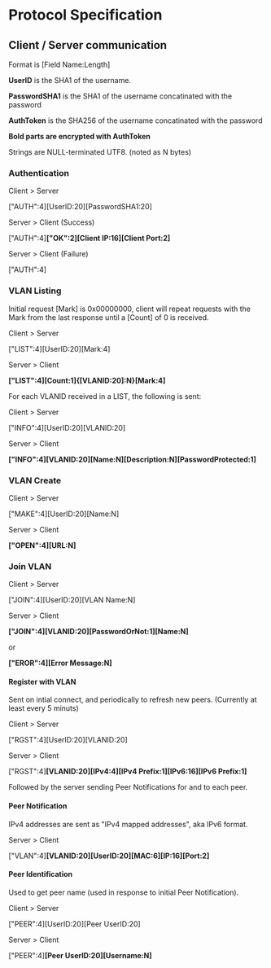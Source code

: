 # Protocol Specification

## Client / Server communication

Format is [Field Name:Length]

**UserID** is the SHA1 of the username.

**PasswordSHA1** is the SHA1 of the username concatinated with the password

**AuthToken** is the SHA256 of the username concatinated with the password

**Bold parts are encrypted with AuthToken**

Strings are NULL-terminated UTF8. (noted as N bytes)

### Authentication

Client > Server

["AUTH":4][UserID:20][PasswordSHA1:20]

Server > Client (Success)

["AUTH":4]**["OK":2][Client IP:16][Client Port:2]**

Server > Client (Failure)

["AUTH":4]

### VLAN Listing

Initial request [Mark] is 0x00000000, client will repeat requests with the Mark from the last response until a [Count] of 0 is received.

Client > Server

["LIST":4][UserID:20][Mark:4]

Server > Client

**["LIST":4][Count:1]{[VLANID:20]:N}[Mark:4]**

For each VLANID received in a LIST, the following is sent:

Client > Server

["INFO":4][UserID:20][VLANID:20]

Server > Client

**["INFO":4][VLANID:20][Name:N][Description:N][PasswordProtected:1]**

### VLAN Create

Client > Server

["MAKE":4][UserID:20][Name:N]

Server > Client

**["OPEN":4][URL:N]**

### Join VLAN

Client > Server

["JOIN":4][UserID:20][VLAN Name:N]

Server > Client

**["JOIN":4][VLANID:20][PasswordOrNot:1][Name:N]**

or

**["EROR":4][Error Message:N]**

#### Register with VLAN

Sent on intial connect, and periodically to refresh new peers. (Currently at least every 5 minuts)

Client > Server

["RGST":4][UserID:20][VLANID:20]

Server > Client

["RGST":4]**[VLANID:20][IPv4:4][IPv4 Prefix:1][IPv6:16][IPv6 Prefix:1]**

Followed by the server sending Peer Notifications for and to each peer.

#### Peer Notification

IPv4 addresses are sent as "IPv4 mapped addresses", aka IPv6 format.

Server > Client

["VLAN":4]**[VLANID:20][UserID:20][MAC:6][IP:16][Port:2]**

#### Peer Identification

Used to get peer name (used in response to initial Peer Notification).

Client > Server

["PEER":4][UserID:20][Peer UserID:20]

Server > Client

["PEER":4]**[Peer UserID:20][Username:N]**